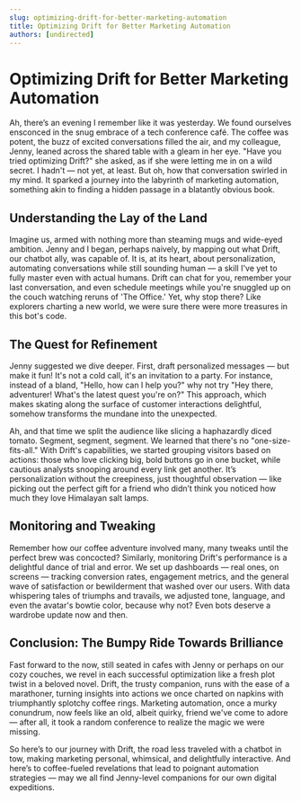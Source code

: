 ```yaml
---
slug: optimizing-drift-for-better-marketing-automation
title: Optimizing Drift for Better Marketing Automation
authors: [undirected]
---
```


# Optimizing Drift for Better Marketing Automation

Ah, there’s an evening I remember like it was yesterday. We found ourselves ensconced in the snug embrace of a tech conference café. The coffee was potent, the buzz of excited conversations filled the air, and my colleague, Jenny, leaned across the shared table with a gleam in her eye. "Have you tried optimizing Drift?" she asked, as if she were letting me in on a wild secret. I hadn't — not yet, at least. But oh, how that conversation swirled in my mind. It sparked a journey into the labyrinth of marketing automation, something akin to finding a hidden passage in a blatantly obvious book.

## Understanding the Lay of the Land

Imagine us, armed with nothing more than steaming mugs and wide-eyed ambition. Jenny and I began, perhaps naively, by mapping out what Drift, our chatbot ally, was capable of. It is, at its heart, about personalization, automating conversations while still sounding human — a skill I've yet to fully master even with actual humans. Drift can chat for you, remember your last conversation, and even schedule meetings while you're snuggled up on the couch watching reruns of 'The Office.' Yet, why stop there? Like explorers charting a new world, we were sure there were more treasures in this bot's code.

## The Quest for Refinement

Jenny suggested we dive deeper. First, draft personalized messages — but make it fun! It's not a cold call, it's an invitation to a party. For instance, instead of a bland, "Hello, how can I help you?" why not try "Hey there, adventurer! What's the latest quest you're on?" This approach, which makes skating along the surface of customer interactions delightful, somehow transforms the mundane into the unexpected.

Ah, and that time we split the audience like slicing a haphazardly diced tomato. Segment, segment, segment. We learned that there's no "one-size-fits-all." With Drift's capabilities, we started grouping visitors based on actions: those who love clicking big, bold buttons go in one bucket, while cautious analysts snooping around every link get another. It’s personalization without the creepiness, just thoughtful observation — like picking out the perfect gift for a friend who didn’t think you noticed how much they love Himalayan salt lamps.

## Monitoring and Tweaking

Remember how our coffee adventure involved many, many tweaks until the perfect brew was concocted? Similarly, monitoring Drift's performance is a delightful dance of trial and error. We set up dashboards — real ones, on screens — tracking conversion rates, engagement metrics, and the general wave of satisfaction or bewilderment that washed over our users. With data whispering tales of triumphs and travails, we adjusted tone, language, and even the avatar's bowtie color, because why not? Even bots deserve a wardrobe update now and then.

## Conclusion: The Bumpy Ride Towards Brilliance

Fast forward to the now, still seated in cafes with Jenny or perhaps on our cozy couches, we revel in each successful optimization like a fresh plot twist in a beloved novel. Drift, the trusty companion, runs with the ease of a marathoner, turning insights into actions we once charted on napkins with triumphantly splotchy coffee rings. Marketing automation, once a murky conundrum, now feels like an old, albeit quirky, friend we've come to adore — after all, it took a random conference to realize the magic we were missing.

So here’s to our journey with Drift, the road less traveled with a chatbot in tow, making marketing personal, whimsical, and delightfully interactive. And here’s to coffee-fueled revelations that lead to poignant automation strategies — may we all find Jenny-level companions for our own digital expeditions.